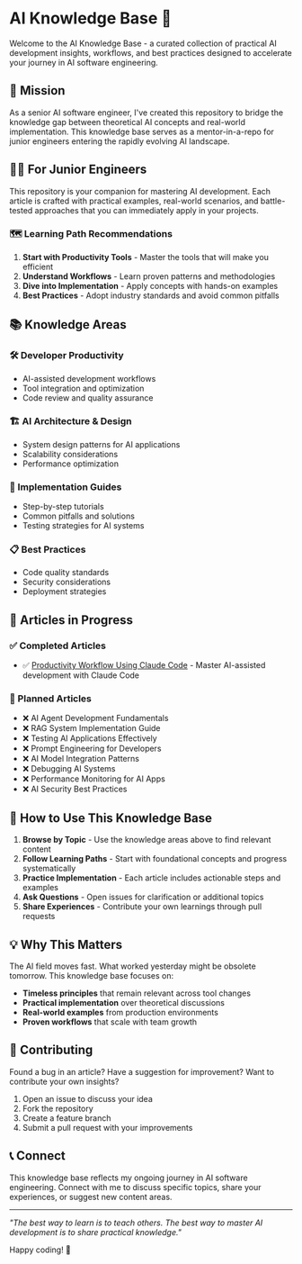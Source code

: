 # AI Knowledge Base 🤖

Welcome to the AI Knowledge Base - a curated collection of practical AI development insights, workflows, and best practices designed to accelerate your journey in AI software engineering.

## 🎯 Mission

As a senior AI software engineer, I've created this repository to bridge the knowledge gap between theoretical AI concepts and real-world implementation. This knowledge base serves as a mentor-in-a-repo for junior engineers entering the rapidly evolving AI landscape.

## 👨‍💻 For Junior Engineers

This repository is your companion for mastering AI development. Each article is crafted with practical examples, real-world scenarios, and battle-tested approaches that you can immediately apply in your projects.

### 🗺️ Learning Path Recommendations

1. **Start with Productivity Tools** - Master the tools that will make you efficient
2. **Understand Workflows** - Learn proven patterns and methodologies  
3. **Dive into Implementation** - Apply concepts with hands-on examples
4. **Best Practices** - Adopt industry standards and avoid common pitfalls

## 📚 Knowledge Areas

### 🛠️ Developer Productivity
- AI-assisted development workflows
- Tool integration and optimization
- Code review and quality assurance

### 🏗️ AI Architecture & Design
- System design patterns for AI applications
- Scalability considerations
- Performance optimization

### 🔧 Implementation Guides
- Step-by-step tutorials
- Common pitfalls and solutions
- Testing strategies for AI systems

### 📋 Best Practices
- Code quality standards
- Security considerations
- Deployment strategies

## 📝 Articles in Progress

### ✅ Completed Articles
- ✅ [Productivity Workflow Using Claude Code](articles/claude-code-productivity-workflow.md) - Master AI-assisted development with Claude Code

### 🚧 Planned Articles
- ❌ AI Agent Development Fundamentals
- ❌ RAG System Implementation Guide
- ❌ Testing AI Applications Effectively
- ❌ Prompt Engineering for Developers
- ❌ AI Model Integration Patterns
- ❌ Debugging AI Systems
- ❌ Performance Monitoring for AI Apps
- ❌ AI Security Best Practices

## 🚀 How to Use This Knowledge Base

1. **Browse by Topic** - Use the knowledge areas above to find relevant content
2. **Follow Learning Paths** - Start with foundational concepts and progress systematically  
3. **Practice Implementation** - Each article includes actionable steps and examples
4. **Ask Questions** - Open issues for clarification or additional topics
5. **Share Experiences** - Contribute your own learnings through pull requests

## 💡 Why This Matters

The AI field moves fast. What worked yesterday might be obsolete tomorrow. This knowledge base focuses on:
- **Timeless principles** that remain relevant across tool changes
- **Practical implementation** over theoretical discussions
- **Real-world examples** from production environments
- **Proven workflows** that scale with team growth

## 🤝 Contributing

Found a bug in an article? Have a suggestion for improvement? Want to contribute your own insights?

1. Open an issue to discuss your idea
2. Fork the repository
3. Create a feature branch
4. Submit a pull request with your improvements

## 📞 Connect

This knowledge base reflects my ongoing journey in AI software engineering. Connect with me to discuss specific topics, share your experiences, or suggest new content areas.

---

*"The best way to learn is to teach others. The best way to master AI development is to share practical knowledge."*

Happy coding! 🚀